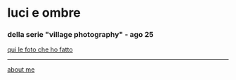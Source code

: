 # luci e ombre    
### della serie "village photography" - ago 25  

  
[qui le foto che ho fatto](https://www.flickr.com/gp/cacioman/ffN889Qh00)  

---  
[about me](https://about.me/cacioman) 
